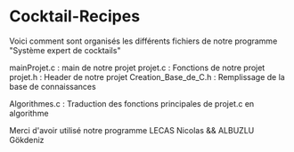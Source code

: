 # Cocktail-Recipes

Voici comment sont organisés les différents fichiers de notre programme "Système expert de cocktails"

mainProjet.c 		: main de notre projet
projet.c		: Fonctions de notre projet
projet.h		: Header de notre projet
Creation_Base_de_C.h	: Remplissage de la base de connaissances

Algorithmes.c		: Traduction des fonctions principales de projet.c en algorithme

Merci d'avoir utilisé notre programme
LECAS Nicolas && ALBUZLU Gökdeniz
